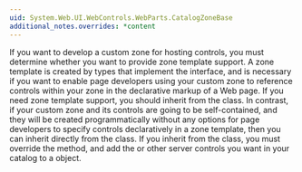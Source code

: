 ```yaml
---
uid: System.Web.UI.WebControls.WebParts.CatalogZoneBase
additional_notes.overrides: *content
---
```


<p>If you want to develop a custom zone for hosting <xref href="System.Web.UI.WebControls.WebParts.CatalogPart"></xref> controls, you must determine whether you want to provide zone template support. A zone template is created by types that implement the <xref href="System.Web.UI.ITemplate"></xref> interface, and is necessary if you want to enable page developers using your custom zone to reference <xref href="System.Web.UI.WebControls.WebParts.CatalogPart"></xref> controls within your zone in the declarative markup of a Web page. If you need zone template support, you should inherit from the <xref href="System.Web.UI.WebControls.WebParts.CatalogZone"></xref> class. In contrast, if your custom zone and its <xref href="System.Web.UI.WebControls.WebParts.CatalogPart"></xref> controls are going to be self-contained, and they will be created programmatically without any options for page developers to specify controls declaratively in a zone template, then you can inherit directly from the <xref href="System.Web.UI.WebControls.WebParts.CatalogZoneBase"></xref> class. If you inherit from the <xref href="System.Web.UI.WebControls.WebParts.CatalogZoneBase"></xref> class, you must override the <xref href="System.Web.UI.WebControls.WebParts.CatalogZoneBase.CreateCatalogParts"></xref> method, and add the <xref href="System.Web.UI.WebControls.WebParts.WebPart"></xref> or other server controls you want in your catalog to a <xref href="System.Web.UI.WebControls.WebParts.CatalogPartCollection"></xref> object.</p>


